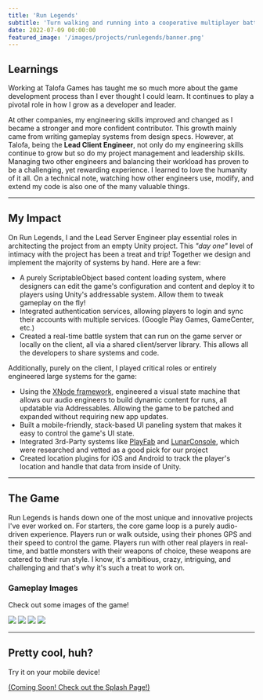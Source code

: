```yaml
---
title: 'Run Legends'
subtitle: 'Turn walking and running into a cooperative multiplayer battle game!'
date: 2022-07-09 00:00:00
featured_image: '/images/projects/runlegends/banner.png'
---
```


## Learnings

Working at Talofa Games has taught me so much more about the game development process than I ever thought I could learn. It continues to play a pivotal role in how I grow as a developer and leader.

At other companies, my engineering skills improved and changed as I became a stronger and more confident contributor. This growth mainly came from writing gameplay systems from design specs. However, at Talofa, being the **Lead Client Engineer**, not only do my engineering skills continue to grow but so do my project management and leadership skills. Managing two other engineers and balancing their workload has proven to be a challenging, yet rewarding experience. I learned to love the humanity of it all. On a technical note, watching how other engineers use, modify, and extend my code is also one of the many valuable things.

---

## My Impact

On Run Legends, I and the Lead Server Engineer play essential roles in architecting the project from an empty Unity project. This *"day one"* level of intimacy with the project has been a treat and trip! Together we design and implement the majority of systems by hand. Here are a few:

- A purely ScriptableObject based content loading system, where designers can edit the game's configuration and content and deploy it to players using Unity's addressable system. Allow them to tweak gameplay on the fly!
- Integrated authentication services, allowing players to login and sync their accounts with multiple services. (Google Play Games, GameCenter, etc.)
- Created a real-time battle system that can run on the game server or locally on the client, all via a shared client/server library. This allows all the developers to share systems and code.

Additionally, purely on the client, I played critical roles or entirely engineered large systems for the game:

- Using the [XNode framework](https://github.com/Siccity/xNode), engineered a visual state machine that allows our audio engineers to build dynamic content for runs, all updatable via Addressables. Allowing the game to be patched and expanded without requiring new app updates.
- Built a mobile-friendly, stack-based UI paneling system that makes it easy to control the game's UI state.
- Integrated 3rd-Party systems like [PlayFab](https://playfab.com/) and [LunarConsole](https://github.com/SpaceMadness/lunar-unity-console), which were researched and vetted as a good pick for our project
- Created location plugins for iOS and Android to track the player's location and handle that data from inside of Unity.

---

## The Game

Run Legends is hands down one of the most unique and innovative projects I've ever worked on. For starters, the core game loop is a purely audio-driven experience. Players run or walk outside, using their phones GPS and their speed to control the game. Players run with other real players in real-time, and battle monsters with their weapons of choice, these weapons are catered to their run style. I know, it's ambitious, crazy, intriguing, and challenging and that's why it's such a treat to work on.

### Gameplay Images

Check out some images of the game!

<div class="gallery" data-columns="3">
<img src="/images/projects/runlegends/showcase-1.png">
<img src="/images/projects/runlegends/showcase-2.png">
<img src="/images/projects/runlegends/showcase-3.png">
<img src="/images/projects/runlegends/showcase-4.png">
</div>

---

## Pretty cool, huh?

Try it on your mobile device!

<a href="[https://www.talofagames.com/](https://www.talofagames.com/)" class="button button--large">(Coming Soon! Check out the Splash Page!)</a>